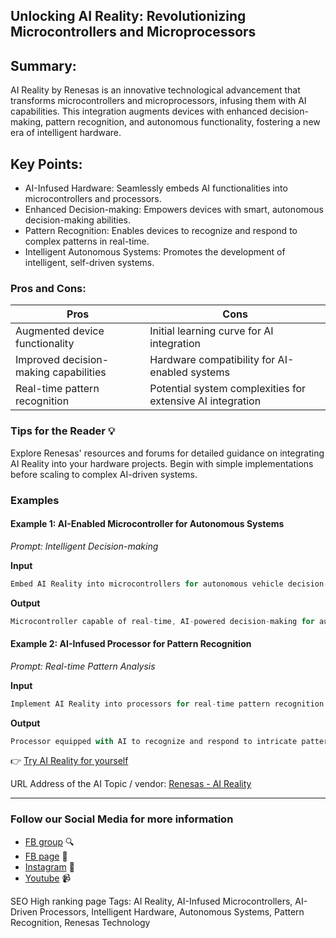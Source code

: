 
## Unlocking AI Reality: Revolutionizing Microcontrollers and Microprocessors

## Summary:
 AI Reality by Renesas is an innovative technological advancement that transforms microcontrollers and microprocessors, infusing them with AI capabilities. This integration augments devices with enhanced decision-making, pattern recognition, and autonomous functionality, fostering a new era of intelligent hardware.

## Key Points:
- AI-Infused Hardware: Seamlessly embeds AI functionalities into microcontrollers and processors.
- Enhanced Decision-making: Empowers devices with smart, autonomous decision-making abilities.
- Pattern Recognition: Enables devices to recognize and respond to complex patterns in real-time.
- Intelligent Autonomous Systems: Promotes the development of intelligent, self-driven systems.

### Pros and Cons:
| Pros                                   | Cons                                          |
| -------------------------------------- | ---------------------------------------------- |
| Augmented device functionality          | Initial learning curve for AI integration      |
| Improved decision-making capabilities   | Hardware compatibility for AI-enabled systems  |
| Real-time pattern recognition           | Potential system complexities for extensive AI integration |

### Tips for the Reader 💡
Explore Renesas' resources and forums for detailed guidance on integrating AI Reality into your hardware projects. Begin with simple implementations before scaling to complex AI-driven systems.

### Examples

#### Example 1: AI-Enabled Microcontroller for Autonomous Systems
*Prompt: Intelligent Decision-making*

**Input**
```dart
Embed AI Reality into microcontrollers for autonomous vehicle decision-making.
```

**Output**
```dart
Microcontroller capable of real-time, AI-powered decision-making for autonomous vehicles.
```

#### Example 2: AI-Infused Processor for Pattern Recognition
*Prompt: Real-time Pattern Analysis*

**Input**
```dart
Implement AI Reality into processors for real-time pattern recognition in industrial machinery.
```

**Output**
```dart
Processor equipped with AI to recognize and respond to intricate patterns in industrial processes.
```

👉 [Try AI Reality for yourself](https://www.renesas.com/us/en/products/microcontrollers-microprocessors/reality-ai)

URL Address of the AI Topic / vendor: [Renesas - AI Reality](https://www.renesas.com/us/en/products/microcontrollers-microprocessors/reality-ai)

---

### Follow our Social Media for more information
- [FB group](https://www.facebook.com/groups/trionxai) 🔍
- [FB page](https://www.facebook.com/ai.trionxai) 📘
- [Instagram](https://www.instagram.com/trionxai/) 📸
- [Youtube](https://www.youtube.com/@robotdocs/) 📹

SEO High ranking page Tags: AI Reality, AI-Infused Microcontrollers, AI-Driven Processors, Intelligent Hardware, Autonomous Systems, Pattern Recognition, Renesas Technology
